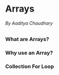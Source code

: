 # Arrays
###### By Aaditya Chaudhary

### What are Arrays?

### Why use an Array?


### Collection For Loop

### 